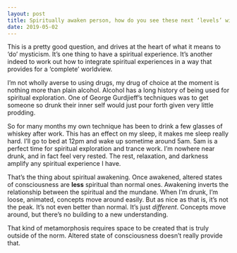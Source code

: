 ```yaml
---
layout: post
title: Spiritually awaken person, how do you see these next ‘levels’ without any substance, like cannabis, psilocybin or LSD.?
date: 2019-05-02
---
```


<p>This is a pretty good question, and drives at the heart of what it means to ‘do’ mysticism. It’s one thing to have a spiritual experience. It’s another indeed to work out how to integrate spiritual experiences in a way that provides for a ‘complete’ worldview.</p><p>I’m not wholly averse to using drugs, my drug of choice at the moment is nothing more than plain alcohol. Alcohol has a long history of being used for spiritual exploration. One of George Gurdjieff’s techniques was to get someone so drunk their inner self would just pour forth given very little prodding.</p><p>So for many months my own technique has been to drink a few glasses of whiskey after work. This has an effect on my sleep, it makes me sleep really hard. I’ll go to bed at 12pm and wake up sometime around 5am. 5am is a perfect time for spiritual exploration and trance work. I’m nowhere near drunk, and in fact feel very rested. The rest, relaxation, and darkness amplify any spiritual experience I have.</p><p>That’s the thing about spiritual awakening. Once awakened, altered states of consciousness are <b>less</b> spiritual than normal ones. Awakening inverts the relationship between the spiritual and the mundane. When I’m drunk, I’m loose, animated, concepts move around easily. But as nice as that is, it’s not the peak. It’s not even better than normal. It’s just <i>different</i>. Concepts move around, but there’s no building to a new understanding.</p><p>That kind of metamorphosis requires space to be created that is truly outside of the norm. Altered state of consciousness doesn’t really provide that.</p>

